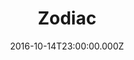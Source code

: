 ---
title: "Zodiac"
year: 2007
date: 2016-10-14T23:00:00.000Z
permalink: /almanac/movies/2016-10-15-zodiac/index.html
rating: 3
---
